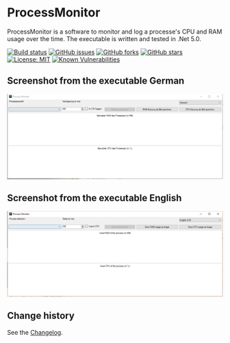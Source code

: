ProcessMonitor
==============

ProcessMonitor is a software to monitor and log a processe's CPU and RAM usage over the time.
The executable is written and tested in .Net 5.0.

[![Build status](https://ci.appveyor.com/api/projects/status/33sr4h0y2423g9kh?svg=true)](https://ci.appveyor.com/project/SeppPenner/processmonitor)
[![GitHub issues](https://img.shields.io/github/issues/SeppPenner/ProcessMonitor.svg)](https://github.com/SeppPenner/ProcessMonitor/issues)
[![GitHub forks](https://img.shields.io/github/forks/SeppPenner/ProcessMonitor.svg)](https://github.com/SeppPenner/ProcessMonitor/network)
[![GitHub stars](https://img.shields.io/github/stars/SeppPenner/ProcessMonitor.svg)](https://github.com/SeppPenner/ProcessMonitor/stargazers)
[![License: MIT](https://img.shields.io/badge/License-MIT-blue.svg)](https://raw.githubusercontent.com/SeppPenner/ProcessMonitor/master/License.txt)
[![Known Vulnerabilities](https://snyk.io/test/github/SeppPenner/ProcessMonitor/badge.svg)](https://snyk.io/test/github/SeppPenner/ProcessMonitor)


## Screenshot from the executable German
![Screenshot from the executable German](https://github.com/SeppPenner/ProcessMonitor/blob/master/Screenshot_DE.PNG "Screenshot from the executable German")

## Screenshot from the executable English
![Screenshot from the executable English](https://github.com/SeppPenner/ProcessMonitor/blob/master/Screenshot_EN.PNG "Screenshot from the executable English")

Change history
--------------

See the [Changelog](https://github.com/SeppPenner/ProcessMonitor/blob/master/Changelog.md).